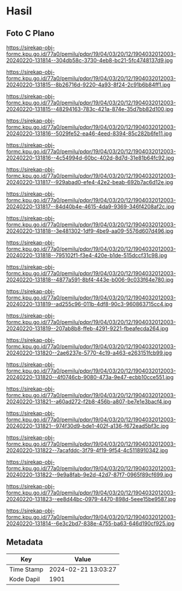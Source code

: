 # Hasil

## Foto C Plano

https://sirekap-obj-formc.kpu.go.id/77a0/pemilu/pdpr/19/04/03/20/12/1904032012003-20240220-131814--304db58c-3730-4eb8-bc21-5fc4748137d9.jpg

https://sirekap-obj-formc.kpu.go.id/77a0/pemilu/pdpr/19/04/03/20/12/1904032012003-20240220-131815--8b26716d-9220-4a93-8f24-2c91b6b84ff1.jpg

https://sirekap-obj-formc.kpu.go.id/77a0/pemilu/pdpr/19/04/03/20/12/1904032012003-20240220-131815--48294163-783c-421a-874e-35d7bb82d100.jpg

https://sirekap-obj-formc.kpu.go.id/77a0/pemilu/pdpr/19/04/03/20/12/1904032012003-20240220-131816--5029fe52-ea46-4eed-8394-85c282b6fe11.jpg

https://sirekap-obj-formc.kpu.go.id/77a0/pemilu/pdpr/19/04/03/20/12/1904032012003-20240220-131816--4c54994d-60bc-402d-8d7d-31e81b64fc92.jpg

https://sirekap-obj-formc.kpu.go.id/77a0/pemilu/pdpr/19/04/03/20/12/1904032012003-20240220-131817--929abad0-efe4-42e2-beab-692b7ac6d12e.jpg

https://sirekap-obj-formc.kpu.go.id/77a0/pemilu/pdpr/19/04/03/20/12/1904032012003-20240220-131817--84d40b4e-4615-4da9-9369-346f4208af2c.jpg

https://sirekap-obj-formc.kpu.go.id/77a0/pemilu/pdpr/19/04/03/20/12/1904032012003-20240220-131818--3e481302-1df9-4be9-aa09-5576d607d496.jpg

https://sirekap-obj-formc.kpu.go.id/77a0/pemilu/pdpr/19/04/03/20/12/1904032012003-20240220-131818--795102f1-f3e4-420e-b1de-515dccf31c98.jpg

https://sirekap-obj-formc.kpu.go.id/77a0/pemilu/pdpr/19/04/03/20/12/1904032012003-20240220-131818--4877a591-8bf4-443e-b006-9c033f64e780.jpg

https://sirekap-obj-formc.kpu.go.id/77a0/pemilu/pdpr/19/04/03/20/12/1904032012003-20240220-131819--ad255c96-011b-4df8-90c3-960863715cc4.jpg

https://sirekap-obj-formc.kpu.go.id/77a0/pemilu/pdpr/19/04/03/20/12/1904032012003-20240220-131819--207ab8b8-ffeb-4291-9221-fbeafecda264.jpg

https://sirekap-obj-formc.kpu.go.id/77a0/pemilu/pdpr/19/04/03/20/12/1904032012003-20240220-131820--2ae6237e-5770-4c19-a463-e263151fcb99.jpg

https://sirekap-obj-formc.kpu.go.id/77a0/pemilu/pdpr/19/04/03/20/12/1904032012003-20240220-131820--4f0746cb-9080-473a-9e47-ecbb10cce551.jpg

https://sirekap-obj-formc.kpu.go.id/77a0/pemilu/pdpr/19/04/03/20/12/1904032012003-20240220-131821--a60ad272-f2b8-456b-a807-be7e1e3bacf4.jpg

https://sirekap-obj-formc.kpu.go.id/77a0/pemilu/pdpr/19/04/03/20/12/1904032012003-20240220-131821--974f30d9-bde1-402f-a136-f672ead5bf3c.jpg

https://sirekap-obj-formc.kpu.go.id/77a0/pemilu/pdpr/19/04/03/20/12/1904032012003-20240220-131822--7acafddc-3f79-4f19-9f54-4c5118910342.jpg

https://sirekap-obj-formc.kpu.go.id/77a0/pemilu/pdpr/19/04/03/20/12/1904032012003-20240220-131822--9e9a8fab-9e2d-42d7-87f7-0965f89cf699.jpg

https://sirekap-obj-formc.kpu.go.id/77a0/pemilu/pdpr/19/04/03/20/12/1904032012003-20240220-131823--ee8d44bc-0979-4470-898d-5eee15be9587.jpg

https://sirekap-obj-formc.kpu.go.id/77a0/pemilu/pdpr/19/04/03/20/12/1904032012003-20240220-131814--6e3c2bd7-838e-4755-ba63-646d190cf925.jpg


## Metadata

| Key        | Value               |
| ---------- | ------------------- |
| Time Stamp | 2024-02-21 13:03:27 |
| Kode Dapil | 1901                |



